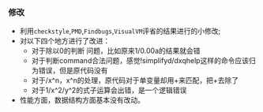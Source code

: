 ### 修改
* 利用`checkstyle`,`PMD`,`Findbugs`,`VisualVM`评省的结果进行的小修改;
* 对以下四个地方进行了改进：
	* 对于除以0的判断 问题，比如原来1/0.00a的结果就会错
	* 对于判断command合法问题，感觉!simplifyd/dxqhelp这样的命令应该归为错误，但是原代码没有
	* 对于/x^n，x^n的处理，原代码对于单变量却用+来匹配，把+去除了
	* 对于1/x^2/y^2的式子运算会出错，是一个逻辑错误
* 性能方面，数据结构方面基本没有改动。
